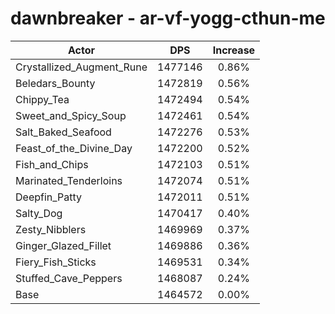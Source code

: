 # dawnbreaker - ar-vf-yogg-cthun-me
| Actor | DPS | Increase |
|---|:---:|:---:|
|Crystallized_Augment_Rune|1477146|0.86%|
|Beledars_Bounty|1472819|0.56%|
|Chippy_Tea|1472494|0.54%|
|Sweet_and_Spicy_Soup|1472461|0.54%|
|Salt_Baked_Seafood|1472276|0.53%|
|Feast_of_the_Divine_Day|1472200|0.52%|
|Fish_and_Chips|1472103|0.51%|
|Marinated_Tenderloins|1472074|0.51%|
|Deepfin_Patty|1472011|0.51%|
|Salty_Dog|1470417|0.40%|
|Zesty_Nibblers|1469969|0.37%|
|Ginger_Glazed_Fillet|1469886|0.36%|
|Fiery_Fish_Sticks|1469531|0.34%|
|Stuffed_Cave_Peppers|1468087|0.24%|
|Base|1464572|0.00%|
